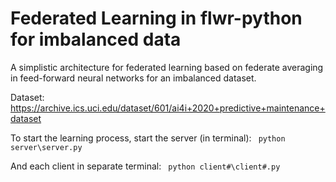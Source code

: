 # Federated Learning in flwr-python for imbalanced data

A simplistic architecture for federated learning based on federate averaging in feed-forward neural networks for an imbalanced dataset.

Dataset: https://archive.ics.uci.edu/dataset/601/ai4i+2020+predictive+maintenance+dataset

To start the learning process, start the server (in terminal):
``` python server\server.py```

And each client in separate terminal:
``` python client#\client#.py```
